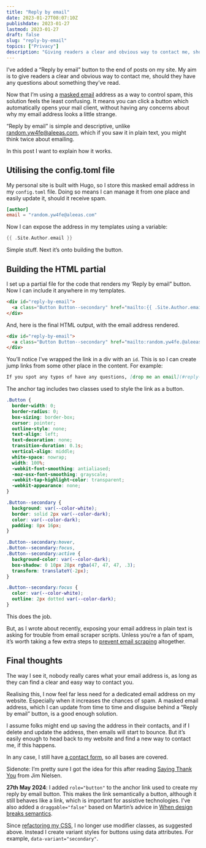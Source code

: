 ```yaml
---
title: "Reply by email"
date: 2023-01-27T08:07:10Z
publishdate: 2023-01-27
lastmod: 2023-01-27
draft: false
slug: "reply-by-email"
topics: ["Privacy"]
description: "Giving readers a clear and obvious way to contact me, should they have any questions about something they’ve read."
---
```


I’ve added a “Reply by email” button to the end of posts on my site. My aim is to give readers a clear and obvious way to contact me, should they have any questions about something they’ve read. 

Now that I’m using a [masked email](/writing/masking-email) address as a way to control spam, this solution feels the least confusing. It means you can click a button which automatically opens your mail client, without having any concerns about why my email address looks a little strange. 

“Reply by email” is simple and descriptive, unlike random.yw4fe@aleeas.com, which if you saw it in plain text, you might think twice about emailing.

In this post I want to explain how it works.

## Utilising the config.toml file

My personal site is built with Hugo, so I store this masked email address in my `config.toml` file. Doing so means I can manage it from one place and easily update it, should it receive spam.


```toml
[author]
email = "random.yw4fe@aleeas.com"
```

Now I can expose the address in my templates using a variable:

```go
{{ .Site.Author.email }}
```

Simple stuff. Next it’s onto building the button.

## Building the HTML partial

I set up a partial file for the code that renders my ‘Reply by email” button. Now I can include it anywhere in my templates. 


```html
<div id="reply-by-email">
  <a class="Button Button--secondary" href="mailto:{{ .Site.Author.email }}">Reply by email</a>
</div>
```

And, here is the final HTML output, with the email address rendered.

```html
<div id="reply-by-email">
  <a class="Button Button--secondary" href="mailto:random.yw4fe.@aleeas.com">Reply by email</a>
</div>
```

You’ll notice I’ve wrapped the link in a div with an `id`. This is so I can create jump links from some other place in the content. For example:

```markdown
If you spot any typos of have any questions, [drop me an email](#reply-by-email).
```

The anchor tag includes two classes used to style the link as a button.

```css
.Button {
  border-width: 0;
  border-radius: 0;
  box-sizing: border-box;
  cursor: pointer;
  outline-style: none;
  text-align: left;
  text-decoration: none;
  transition-duration: 0.1s;
  vertical-align: middle;
  white-space: nowrap;
  width: 100%;
  -webkit-font-smoothing: antialiased;
  -moz-osx-font-smoothing: grayscale;
  -webkit-tap-highlight-color: transparent;
  -webkit-appearance: none;
}

.Button--secondary {
  background: var(--color-white);
  border: solid 2px var(--color-dark);
  color: var(--color-dark);
  padding: 8px 16px;
}

.Button--secondary:hover,
.Button--secondary:focus,
.Button--secondary:active {
  background-color: var(--color-dark);
  box-shadow: 0 10px 28px rgba(47, 47, 47, .3);
  transform: translateY(-2px);
}

.Button--secondary:focus {
  color: var(--color-white);
  outline: 2px dotted var(--color-dark);
}
```

This does the job.

But, as I wrote about recently, exposing your email address in plain text is asking for trouble from email scraper scripts. Unless you’re a fan of spam, it’s worth taking a few extra steps to [prevent email scraping](/writing/prevent-email-scraping/) altogether.

## Final thoughts

The way I see it, nobody really cares what your email address is, as long as they can find a clear and easy way to contact you. 

Realising this, I now feel far less need for a dedicated email address on my website. Especially when it increases the chances of spam. A masked email address, which I can update from time to time and disguise behind a “Reply by email” button, is a good enough solution. 

I assume folks might end up saving the address in their contacts, and if I delete and update the address, then emails will start to bounce. But it’s easily enough to head back to my website and find a new way to contact me, if this happens.

In any case, I still have [a contact form](/contact), so all bases are covered.

Sidenote: I’m pretty sure I got the idea for this after reading [Saying Thank You](https://blog.jim-nielsen.com/2022/saying-thank-you/) from Jim Nielsen.

**27th May 2024**: I added `role="button"` to the anchor link used to create my reply by email button. This makes the link semantically a button, although it still behaves like a link, which is important for assistive technologies. I’ve also added a `draggable="false"` based on Martin’s advice in [When design breaks semantics](https://www.tempertemper.net/blog/when-design-breaks-semantics). 

Since [refactoring my CSS](/writing/reducing-css/), I no longer use modifier classes, as suggested above. Instead I create variant styles for buttons using data attributes. For example, `data-variant="secondary"`.
